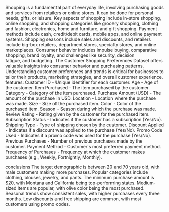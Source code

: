 Shopping is a fundamental part of everyday life, involving purchasing goods and services from retailers or online stores. It can be done for personal needs, gifts, or leisure. Key aspects of shopping include in-store shopping, online shopping, and shopping categories like grocery shopping, clothing and fashion, electronics, home and furniture, and gift shopping. Payment methods include cash, credit/debit cards, mobile apps, and online payment systems. Shopping seasons include sales and discounts, and retailers include big-box retailers, department stores, specialty stores, and online marketplaces. Consumer behavior includes impulse buying, comparative shopping, brand loyalty, and challenges like security, decision fatigue, and budgeting.
The Customer Shopping Preferences Dataset offers valuable insights into consumer behavior and purchasing patterns. Understanding customer preferences and trends is critical for businesses to tailor their products, marketing strategies, and overall customer experience.
features:
      Customer ID - Unique identifier for each customer.
     Age - Age of the customer.
     Item Purchased - The item purchased by the customer.
     Category - Category of the item purchased.
     Purchase Amount (USD) - The amount of the purchase in USD.
     Location - Location where the purchase was made.
     Size - Size of the purchased item.
     Color - Color of the purchased item.
     Season - Season during which the purchase was made.
     Review Rating - Rating given by the customer for the purchased item.
     Subscription Status - Indicates if the customer has a subscription (Yes/No).
     Shipping Type - Type of shipping chosen by the customer.
     Discount Applied - Indicates if a discount was applied to the purchase (Yes/No).
     Promo Code Used - Indicates if a promo code was used for the purchase (Yes/No).
     Previous Purchases - Number of previous purchases made by the customer.
     Payment Method - Customer's most preferred payment method.
     Frequency of Purchases - Frequency at which the customer makes purchases (e.g., Weekly, Fortnightly, Monthly).


conclusions
       The target demographic is between 20 and 70 years old, with male customers making more purchases. Popular categories include clothing, blouses, jewelry, and pants. The minimum purchase amount is $20, with Montana and California being top-performing states. Medium-sized items are popular, with olive color being the most purchased. Seasonal trends show consistent sales, with higher purchases every three months. Low discounts and free shipping are common, with most customers using promo codes.
